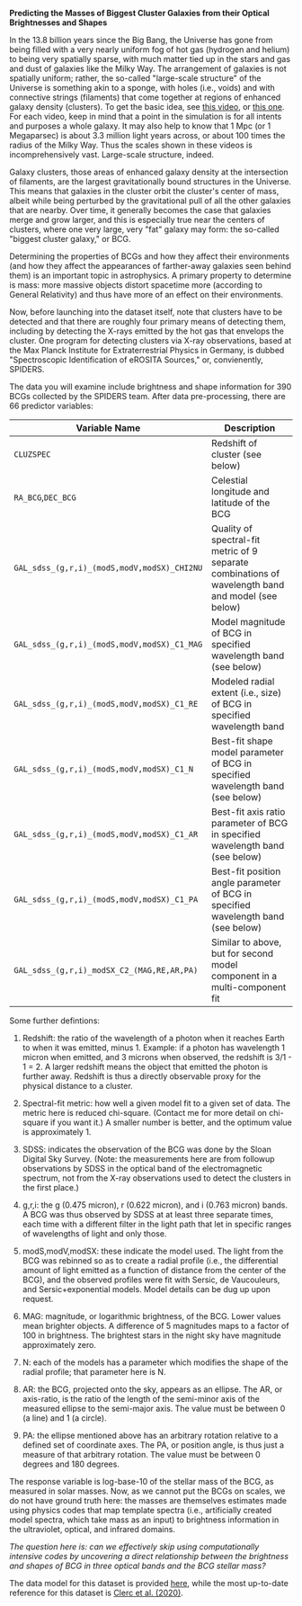 **Predicting the Masses of Biggest Cluster Galaxies from their Optical Brightnesses and Shapes**

In the 13.8 billion years since the Big Bang, the Universe has gone from being filled with a very nearly uniform fog of hot gas (hydrogen and helium) to being very spatially sparse, with much matter tied up in the stars and gas and dust of galaxies like the Milky Way. The arrangement of galaxies is not spatially uniform; rather, the so-called "large-scale structure" of the Universe is something akin to a sponge, with holes (i.e., voids) and with connective strings (filaments) that come together at regions of enhanced galaxy density (clusters). To get the basic idea, see [this video](https://www.youtube.com/watch?v=eDGtFRj4xXc), or [this one](https://www.youtube.com/watch?v=74IsySs3RGU). For each video, keep in mind that a point in the simulation is for all intents and purposes a whole galaxy. It may also help to know that 1 Mpc (or 1 Megaparsec) is about 3.3 million light years across, or about 100 times the radius of the Milky Way. Thus the scales shown in these videos is incomprehensively vast. Large-scale structure, indeed.

Galaxy clusters, those areas of enhanced galaxy density at the intersection of filaments, are the largest gravitationally bound structures in the Universe. This means that galaxies in the cluster orbit the cluster's center of mass, albeit while being perturbed by the gravitational pull of all the other galaxies that are nearby. Over time, it generally becomes the case that galaxies merge and grow larger, and this is especially true near the centers of clusters, where one very large, very "fat" galaxy may form: the so-called "biggest cluster galaxy," or BCG.

Determining the properties of BCGs and how they affect their environments (and how they affect the appearances of farther-away galaxies seen behind them) is an important topic in astrophysics. A primary property to determine is mass: more massive objects distort spacetime more (according to General Relativity) and thus have more of an effect on their environments.

Now, before launching into the dataset itself, note that clusters have to be detected and that there are roughly four primary means of detecting them, including by detecting the X-rays emitted by the hot gas that envelops the cluster. One program for detecting clusters via X-ray observations, based at the Max Planck Institute for Extraterrestrial Physics in Germany, is dubbed "Spectroscopic Identification of eROSITA Sources," or, convienently, SPIDERS.

The data you will examine include brightness and shape information for 390 BCGs collected by the SPIDERS team. After data pre-processing, there are 66 predictor variables:

| Variable Name | Description |
| ------------- | ----------- |
| `CLUZSPEC` | Redshift of cluster (see below) |
| `RA_BCG`,`DEC_BCG` | Celestial longitude and latitude of the BCG |
| `GAL_sdss_(g,r,i)_(modS,modV,modSX)_CHI2NU` | Quality of spectral-fit metric of 9 separate combinations of wavelength band and model (see below) |
| `GAL_sdss_(g,r,i)_(modS,modV,modSX)_C1_MAG` | Model magnitude of BCG in specified wavelength band (see below) |
| `GAL_sdss_(g,r,i)_(modS,modV,modSX)_C1_RE` | Modeled radial extent (i.e., size) of BCG in specified wavelength band |
| `GAL_sdss_(g,r,i)_(modS,modV,modSX)_C1_N` | Best-fit shape model parameter of BCG in specified wavelength band (see below) |
| `GAL_sdss_(g,r,i)_(modS,modV,modSX)_C1_AR` | Best-fit axis ratio parameter of BCG in specified wavelength band (see below) |
| `GAL_sdss_(g,r,i)_(modS,modV,modSX)_C1_PA` | Best-fit position angle parameter of BCG in specified wavelength band (see below) |
| `GAL_sdss_(g,r,i)_modSX_C2_(MAG,RE,AR,PA)` | Similar to above, but for second model component in a multi-component fit |

Some further defintions:

1. Redshift: the ratio of the wavelength of a photon when it reaches Earth to when it was emitted, minus 1. Example: if a photon has wavelength 1 micron when emitted, and 3 microns when observed, the redshift is 3/1 - 1 = 2. A larger redshift means the object that emitted the photon is further away. Redshift is thus a directly observable proxy for the physical distance to a cluster.

2. Spectral-fit metric: how well a given model fit to a given set of data. The metric here is reduced chi-square. (Contact me for more detail on chi-square if you want it.) A smaller number is better, and the optimum value is approximately 1.
3. SDSS: indicates the observation of the BCG was done by the Sloan Digital Sky Survey. (Note: the measurements here are from followup observations by SDSS in the optical band of the electromagnetic spectrum, not from the X-ray observations used to detect the clusters in the first place.)
4. g,r,i: the g (0.475 micron), r (0.622 micron), and i (0.763 micron) bands. A BCG was thus observed by SDSS at at least three separate times, each time with a different filter in the light path that let in specific ranges of wavelengths of light and only those.
5. modS,modV,modSX: these indicate the model used. The light from the BCG was rebinned so as to create a radial profile (i.e., the differential amount of light emitted as a function of distance from the center of the BCG), and the observed profiles were fit with Sersic, de Vaucouleurs, and Sersic+exponential models. Model details can be dug up upon request.
6. MAG: magnitude, or logarithmic brightness, of the BCG. Lower values mean brighter objects. A difference of 5 magnitudes maps to a factor of 100 in brightness. The brightest stars in the night sky have magnitude approximately zero.
6. N: each of the models has a parameter which modifies the shape of the radial profile; that parameter here is N.
7. AR: the BCG, projected onto the sky, appears as an ellipse. The AR, or axis-ratio, is the ratio of the length of the semi-minor axis of the measured ellipse to the semi-major axis. The value must be between 0 (a line) and 1 (a circle).
8. PA: the ellipse mentioned above has an arbitrary rotation relative to a defined set of coordinate axes. The PA, or position angle, is thus just a measure of that arbitrary rotation. The value must be between 0 degrees and 180 degrees.

The response variable is log-base-10 of the stellar mass of the BCG, as measured in solar masses. Now, as we cannot put the BCGs on scales, we do not have ground truth here: the masses are themselves estimates made using physics codes that map template spectra (i.e., artificially created model spectra, which take mass as an input) to brightness information in the ultraviolet, optical, and infrared domains. 

*The question here is: can we effectively skip using computationally intensive codes by uncovering a direct relationship between the brightness and shapes of BCG in three optical bands and the BCG stellar mass?*

The data model for this dataset is provided [here](https://data.sdss.org/datamodel/files/SPIDERS_ANALYSIS/SpidersXclusterBCGs.html), while
the most up-to-date reference for this dataset is [Clerc et al. (2020)](https://arxiv.org/abs/2007.05484).
